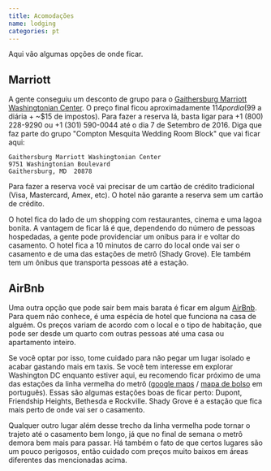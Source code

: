 ```yaml
---
title: Acomodações
name: lodging
categories: pt
---
```


Aqui vão algumas opções de onde ficar.

## Marriott

A gente conseguiu um desconto de grupo para o [Gaithersburg Marriott
Washingtonian Center][marriott]. O preço final ficou aproximadamente
$114 por dia ($99 a diária + ~$15 de impostos). Para fazer a reserva lá,
basta ligar para  +1 (800) 228-9290 ou +1 (301) 590-0044 até o dia 7 de
Setembro de 2016. Diga que faz parte do grupo "Compton Mesquita Wedding
Room Block" que vai ficar aqui:

    Gaithersburg Marriott Washingtonian Center
    9751 Washingtonian Boulevard
    Gaithersburg, MD  20878

Para fazer a reserva você vai precisar de um cartão de crédito
tradicional (Visa, Mastercard, Amex, etc). O hotel não garante a reserva
sem um cartão de crédito.

O hotel fica do lado de um shopping com restaurantes, cinema e uma lagoa
bonita.  A vantagem de ficar lá é que, dependendo do número de pessoas
hospedadas, a gente pode providenciar um onibus para ir e voltar do
casamento. O hotel fica a 10 minutos de carro do local onde vai ser o
casamento e de uma das estações de metrô (Shady Grove). Ele também tem
um ônibus que transporta pessoas até a estação.


## AirBnb

Uma outra opção que pode sair bem mais barata é ficar em algum
[AirBnb][]. Para quem não conhece, é uma espécia de hotel que funciona
na casa de alguém. Os preços variam de acordo com o local e o tipo de
habitação, que pode ser desde um quarto com outras pessoas até uma casa
ou apartamento inteiro.

Se você optar por isso, tome cuidado para não pegar um lugar isolado e
acabar gastando mais em taxis. Se você tem interesse em explorar
Washington DC enquanto estiver aqui, eu recomendo ficar próximo de uma
das estações da linha vermelha do metrô ([google maps][red-line] / [mapa
de bolso][mapa-metro] em português). Essas são algumas estações boas de
ficar perto: Dupont, Friendship Heights, Bethesda e Rockville. Shady
Grove é a estação que fica mais perto de onde vai ser o casamento.

Qualquer outro lugar além desse trecho da linha vermelha pode tornar o
trajeto até o casamento bem longo, já que no final de semana o metrô
demora bem mais para passar. Há também o fato de que certos lugares são
um pouco perigosos, então cuidado com preços muito baixos em áreas
diferentes das mencionadas acima.


[marriott]: https://goo.gl/maps/vfbjSd3MbGq
[AirBnb]: www.airbnb.com/c/andersonm11?s=8
[red-line]: https://goo.gl/maps/UJ713oUHKu72
[mapa-metro]: http://www.wmata.com/pdfs/pocket_guides/portuguese.pdf
